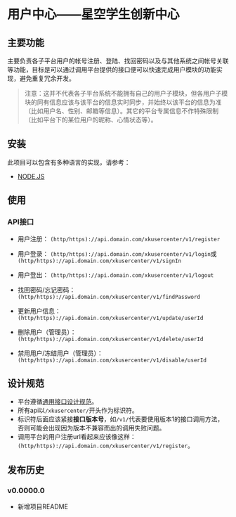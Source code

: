 # 用户中心——星空学生创新中心

## 主要功能

主要负责各子平台用户的帐号注册、登陆、找回密码以及与其他系统之间帐号关联等功能，目标是可以通过调用平台提供的接口便可以快速完成用户模块的功能实现，避免重复冗余开发。

> 注意：这并不代表各子平台系统不能拥有自己的用户子模块，但各用户子模块的同有信息应该与该平台的信息实时同步，并始终以该平台的信息为准（比如用户名、性别、邮箱等信息）。其它的平台专属信息不作特殊限制（比如平台下的某位用户的昵称、心情状态等）。

## 安装

此项目可以包含有多种语言的实现，请参考：

- [NODE.JS](https://github.com/xingkongus/usercenter/blob/master/node/README.md)

## 使用

### API接口

- 用户注册： `(http/https)://api.domain.com/xkusercenter/v1/register`

- 用户登录： `(http/https)://api.domain.com/xkusercenter/v1/login`或`(http/https)://api.domain.com/xkusercenter/v1/signIn`

- 用户登出： `(http/https)://api.domain.com/xkusercenter/v1/logout`

- 找回密码/忘记密码： `(http/https)://api.domain.com/xkusercenter/v1/findPassword`

- 更新用户信息：`(http/https)://api.domain.com/xkusercenter/v1/update/userId`

- 删除用户（管理员）：`(http/https)://api.domain.com/xkusercenter/v1/delete/userId`

- 禁用用户/冻结用户（管理员）：`(http/https)://api.domain.com/xkusercenter/v1/disable/userId`

## 设计规范

- 平台遵循[通用接口设计规范]()。
- 所有api以`/xkusercenter/`开头作为标识符。
- 标识符后面应该紧接**接口版本号**，如`/v1/`代表要使用版本1的接口调用方法，否则可能会出现因为版本不兼容而出的调用失败问题。
- 调用平台的用户注册url看起来应该像这样：`(http/https)://api.domain.com/xkusercenter/v1/register`。

## 发布历史

### v0.0000.0

- 新增项目README

